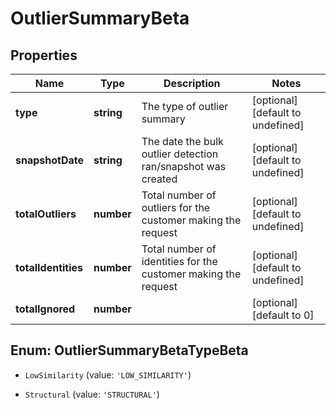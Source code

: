 # OutlierSummaryBeta

## Properties

Name | Type | Description | Notes
------------ | ------------- | ------------- | -------------
**type** | **string** | The type of outlier summary | [optional] [default to undefined]
**snapshotDate** | **string** | The date the bulk outlier detection ran/snapshot was created | [optional] [default to undefined]
**totalOutliers** | **number** | Total number of outliers for the customer making the request | [optional] [default to undefined]
**totalIdentities** | **number** | Total number of identities for the customer making the request | [optional] [default to undefined]
**totalIgnored** | **number** |  | [optional] [default to 0]



## Enum: OutlierSummaryBetaTypeBeta


* `LowSimilarity` (value: `'LOW_SIMILARITY'`)

* `Structural` (value: `'STRUCTURAL'`)



